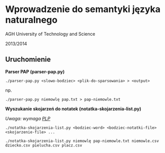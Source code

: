 Wprowadzenie do semantyki języka naturalnego
=====
AGH University of Technology and Science

2013/2014

Uruchomienie
------------
**Parser PAP (parser-pap.py)**
```
./parser-pap.py <slowo-bodziec> <plik-do-sparsowania> > <output>
```  
np. 
```
./parser-pap.py niemowlę pap.txt > pap-niemowle.txt
```

**Wyszukanie skojarzeń do notatek (notatka-skojarzenia-list.py)**

*Uwaga: wymaga [PLP](https://github.com/agh-glk/plp)*

```
./notatka-skojarzenia-list.py <bodziec-word> <bodziec-notatki-file> <skojarzenie-file> ...
```
```
./notatka-skojarzenia-list.py niemowlę pap-niemowle.txt niemowle.csv dziecko.csv pielucha.csv placz.csv
```
